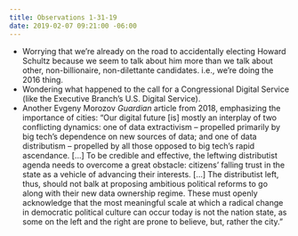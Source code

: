 ```yaml
---
title: Observations 1-31-19
date: 2019-02-07 09:21:00 -06:00
---
```


- Worrying that we’re already on the road to accidentally electing Howard Schultz because we seem to talk about him more than we talk about other, non-billionaire, non-dilettante candidates. i.e., we’re doing the 2016 thing.
- Wondering what happened to the call for a Congressional Digital Service (like the Executive Branch’s U.S. Digital Service).
- Another Evgeny Morozov *Guardian* article from 2018, emphasizing the importance of cities: “Our digital future [is] mostly an interplay of two conflicting dynamics: one of data extractivism – propelled primarily by big tech’s dependence on new sources of data; and one of data distributism – propelled by all those opposed to big tech’s rapid ascendance. […] To be credible and effective, the leftwing distributist agenda needs to overcome a great obstacle: citizens’ falling trust in the state as a vehicle of advancing their interests. […] The distributist left, thus, should not balk at proposing ambitious political reforms to go along with their new data ownership regime. These must openly acknowledge that the most meaningful scale at which a radical change in democratic political culture can occur today is not the nation state, as some on the left and the right are prone to believe, but, rather the city.”
